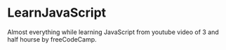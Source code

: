 # LearnJavaScript
Almost everything while learning JavaScript from youtube video of 3 and half hourse by freeCodeCamp.
